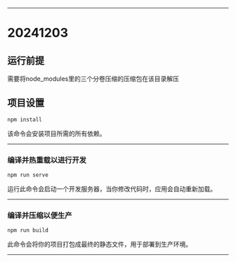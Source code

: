 -----

# 20241203

## 运行前提
需要将node_modules里的三个分卷压缩的压缩包在该目录解压

## 项目设置

```
npm install
```

该命令会安装项目所需的所有依赖。

-----

### 编译并热重载以进行开发

```
npm run serve
```

运行此命令会启动一个开发服务器，当你修改代码时，应用会自动重新加载。

-----

### 编译并压缩以便生产

```
npm run build
```

此命令会将你的项目打包成最终的静态文件，用于部署到生产环境。

-----


